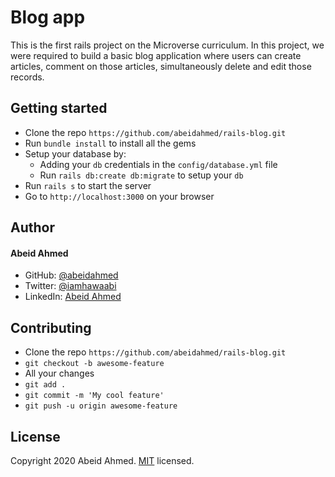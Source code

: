# Blog app

This is the first rails project on the Microverse curriculum. In this project,
we were required to build a basic blog application where users can create
articles, comment on those articles, simultaneously delete and edit those records.

## Getting started

- Clone the repo `https://github.com/abeidahmed/rails-blog.git`
- Run `bundle install` to install all the gems
- Setup your database by:
  - Adding your `db` credentials in the `config/database.yml` file
  - Run `rails db:create db:migrate` to setup your `db`
- Run `rails s` to start the server
- Go to `http://localhost:3000` on your browser

## Author

#### Abeid Ahmed

- GitHub: [@abeidahmed](https://github.com/abeidahmed)
- Twitter: [@iamhawaabi](https://twitter.com/iamhawaabi)
- LinkedIn: [Abeid Ahmed](https://www.linkedin.com/in/abeid-ahmed-b21882172/)

## Contributing

- Clone the repo `https://github.com/abeidahmed/rails-blog.git`
- `git checkout -b awesome-feature`
- All your changes
- `git add .`
- `git commit -m 'My cool feature'`
- `git push -u origin awesome-feature`

## License

Copyright 2020 Abeid Ahmed. [MIT](https://github.com/abeidahmed/tic-tac-toe/blob/development/LICENSE) licensed.
